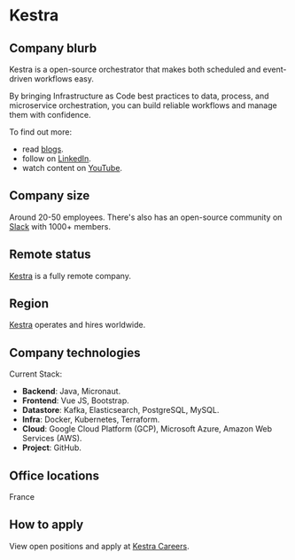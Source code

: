 # Kestra

## Company blurb

Kestra is a open-source orchestrator that makes both scheduled and event-driven workflows easy. 

By bringing Infrastructure as Code best practices to data, process, and microservice orchestration,
you can build reliable workflows and manage them with confidence.

To find out more: 
- read [blogs](https://www.kestra.io/blogs/). 
- follow on [LinkedIn](https://www.linkedin.com/company/kestra/).
- watch content on [YouTube](https://www.youtube.com/@kestra-io).

## Company size

Around 20-50 employees. There's also has an open-source community on [Slack](https://kestra.io/slack/) with 1000+ members.

## Remote status

[Kestra](https://www.kestra.io/) is a fully remote company.

## Region

[Kestra](https://www.kestra.io/) operates and hires worldwide.

## Company technologies
Current Stack:
* **Backend**: Java, Micronaut.
* **Frontend**: Vue JS, Bootstrap.
* **Datastore**: Kafka, Elasticsearch, PostgreSQL, MySQL.
* **Infra**: Docker, Kubernetes, Terraform.
* **Cloud**: Google Cloud Platform (GCP), Microsoft Azure, Amazon Web Services (AWS).
* **Project**: GitHub.

## Office locations

France

## How to apply

View open positions and apply at [Kestra Careers](https://www.kestra.io/careers).
